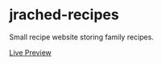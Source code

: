 # jrached-recipes

Small recipe website storing family recipes. 

<a href="https://jrached.github.io/jrached-recipes/">Live Preview</a>